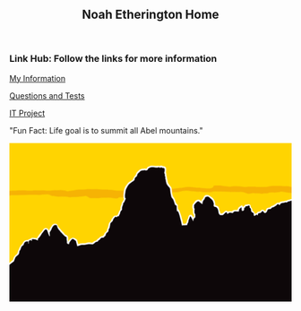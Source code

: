 <html>
<head>
<title>ITHome</title>
<meta charset="utf-8">
<meta name="viewport" content="width=device-width, initial-scale=1">
<style>
{
  box-sizing: border-box;
}

body {
  font-family: Arial, Helvetica, sans-serif;
}

header {
  background-color: gold;
  padding: 30px;
  text-align: center;
  font-size: 35px;
  color: black;
}



article {
  float: left;
  padding: 20px;
  width: 70%;
  background-color: white;
  height: 300px;
}


footer {
  background-color: Gold;
  padding: 10px;
  text-align: center;
  color: black;}


</style>
</head>
<body>

<header>
<h2>Noah Etherington Home</h2>
</header>

<section>

  
<article>
<h1>Link Hub: Follow the links for more information</h1>
<p>
<a href="https://noahj97.github.io/ITInfomation/">My Information</a>
</p>
<p>
<a href="https://noahj97.github.io/ITQuestions/">Questions and Tests</a>
</p>
<p>
<a href="https://noahj97.github.io/ITProject/">IT Project</a>
</p>  

</article>
</section>

<footer>
<p>"Fun Fact: Life goal is to summit all Abel mountains."</p>
</footer>

</body>
<img src="fed.jpg" alt="Page Footer">
</html>
